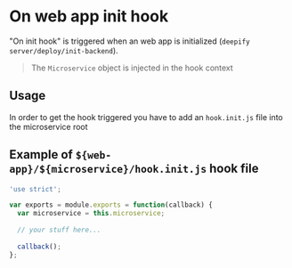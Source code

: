 On web app init hook
====================

"On init hook" is triggered when an web app is initialized (`deepify` `server/deploy/init-backend`).

> The `Microservice` object is injected in the hook context

Usage
-----

In order to get the hook triggered you have to add an `hook.init.js` file into the microservice root

Example of `${web-app}/${microservice}/hook.init.js` hook file
---------------------------------------------------------------

```javascript
'use strict';

var exports = module.exports = function(callback) {
  var microservice = this.microservice;
  
  // your stuff here...
    
  callback();
};
```
